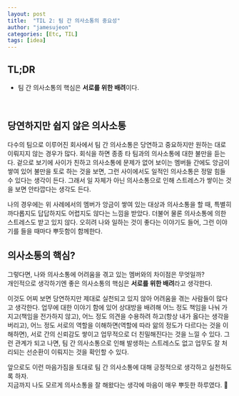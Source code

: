```yaml
---
layout: post
title:  "TIL 2: 팀 간 의사소통의 중요성"
author: "jamesujeon"
categories: [Etc, TIL]
tags: [idea]
---
```


## TL;DR

- 팀 간 의사소통의 핵심은 **서로를 위한 배려**이다.


<br>

## 당연하지만 쉽지 않은 의사소통

다수의 팀으로 이루어진 회사에서 팀 간 의사소통은 당연하고 중요하지만 원하는 대로 이뤄지지 않는 경우가 많다.
회식을 하면 종종 타 팀과의 의사소통에 대한 불만을 듣는다.
겉으로 보기에 사이가 친하고 의사소통에 문제가 없어 보이는 멤버들 간에도 앙금이 쌓여 있어 불만을 토로 하는 것을 보면,
그런 사이에서도 일적인 의사소통은 정말 힘들 수 있다는 생각이 든다.
그래서 일 자체가 아닌 의사소통으로 인해 스트레스가 쌓이는 것을 보면 안타깝다는 생각도 든다.

나의 경우에는 위 사례에서의 멤버가 앙금이 쌓여 있는 대상과 의사소통을 할 때, 특별히 까다롭지도 답답하지도 어렵지도 않다는 느낌을 받았다.
더불어 물론 의사소통에 의한 스트레스도 받고 있지 않다.
오히려 나와 일하는 것이 좋다는 이야기도 들어, 그런 이야기를 들을 때마다 뿌듯함이 함께한다.

## 의사소통의 핵심?

그렇다면, 나와 의사소통에 어려움을 겪고 있는 멤버와의 차이점은 무엇일까?  
개인적으로 생각하기엔 좋은 의사소통의 핵심은 **서로를 위한 배려**라고 생각한다.

이것도 어찌 보면 당연하지만 제대로 실천되고 있지 않아 어려움을 겪는 사람들이 많다고 생각한다.
업무에 대한 이야기 함에 있어 상대방을 배려해 어느 정도 책임을 나눠 가지고(책임을 전가하지 않고),
어느 정도 의견을 수용하려 하고(항상 내가 옳다는 생각을 버리고),
어느 정도 서로의 역할을 이해하면(역할에 따라 앎의 정도가 다르다는 것을 이해하면),
서로 간의 신뢰감도 쌓이고 업무적으로 더 친밀해진다는 것을 느낄 수 있다.
그런 관계가 되고 나면, 팀 간 의사소통으로 인해 발생하는 스트레스도 없고 업무도 잘 처리되는 선순환이 이뤄지는 것을 확인할 수 있다.

앞으로도 이런 마음가짐을 토대로 팀 간 의사소통에 대해 긍정적으로 생각하고 실천하도록 하자.  
지금까지 나도 모르게 의사소통을 잘 해왔다는 생각에 마음이 매우 뿌듯한 하루였다. 🙂
